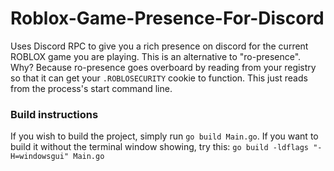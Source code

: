 # Roblox-Game-Presence-For-Discord
Uses Discord RPC to give you a rich presence on discord for the current ROBLOX game you are playing.
This is an alternative to "ro-presence". Why? Because ro-presence goes overboard by reading from your registry so that it can get your `.ROBLOSECURITY` cookie to function. 
This just reads from the process's start command line. 

### Build instructions

If you wish to build the project, simply run `go build Main.go`.
If you want to build it without the terminal window showing, try this: `go build -ldflags "-H=windowsgui" Main.go`
